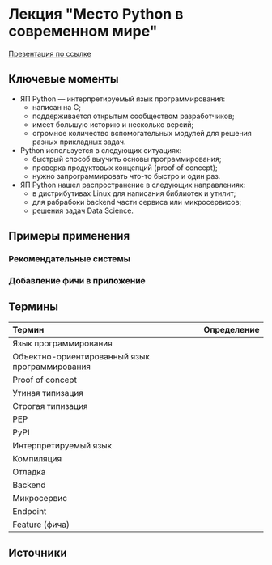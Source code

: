 # Лекция "Место Python в современном мире"

[Презентация по ссылке](https://docs.google.com/presentation/d/1U4_gl_p5-Uqp24aO_XcEdP7KFKIuDDavbIQbe5pi4MA/edit?usp=sharing)

## Ключевые моменты

* ЯП Python — интерпретируемый язык программирования:
  * написан на C;
  * поддерживается открытым сообществом разработчиков;
  * имеет большую историю и несколько версий;
  * огромное количество вспомогательных модулей для решения разных прикладных задач.
* Python используется в следующих ситуациях:
  * быстрый способ выучить основы программирования;
  * проверка продуктовых концепций (proof of concept);
  * нужно запрограммировать что-то быстро и один раз.
* ЯП Python нашел распространение в следующих направлениях:
  * в дистрибутивах Linux для написания библиотек и утилит;
  * для рабрабоки backend части сервиса или микросервисов;
  * решения задач Data Science.

## Примеры применения

### Рекомендательные системы

### Добавление фичи в приложение

## Термины

Термин | Определение
:-- | :--
Язык программирования |
Объектно-ориентированный язык программирования | 
Proof of concept | 
Утиная типизация | 
Строгая типизация |
PEP |
PyPI |
Интерпретируемый язык | 
Компиляция |
Отладка |  
Backend |
Микросервис |
Endpoint |
Feature (фича) |

## Источники
